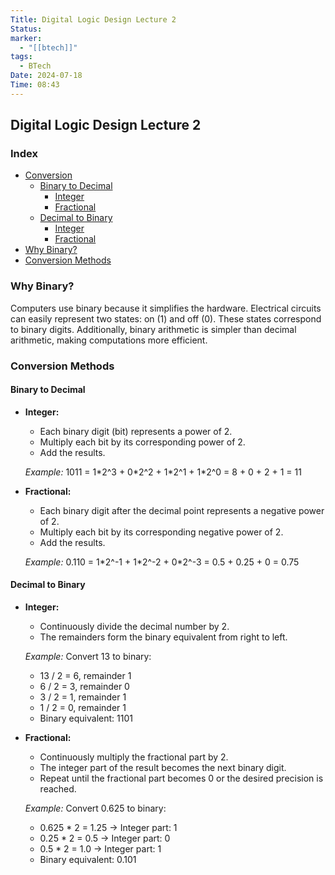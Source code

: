 ```yaml
---
Title: Digital Logic Design Lecture 2
Status: 
marker:
  - "[[btech]]"
tags:
  - BTech
Date: 2024-07-18
Time: 08:43
---
```

## Digital Logic Design Lecture 2

### Index

* [Conversion](#conversion)
    * [Binary to Decimal](#binary-to-decimal)
        * [Integer](#integer)
        * [Fractional](#fractional)
    * [Decimal to Binary](#decimal-to-binary)
        * [Integer](#integer-1)
        * [Fractional](#fractional-1)
* [Why Binary?](#why-binary)
* [Conversion Methods](#conversion-methods)

### Why Binary?
Computers use binary because it simplifies the hardware. Electrical circuits can easily represent two states: on (1) and off (0). These states correspond to binary digits. Additionally, binary arithmetic is simpler than decimal arithmetic, making computations more efficient.

### Conversion Methods

#### Binary to Decimal
* **Integer:**
  * Each binary digit (bit) represents a power of 2.
  * Multiply each bit by its corresponding power of 2.
  * Add the results.
  
  *Example:* 1011 = 1\*2^3 + 0\*2^2 + 1\*2^1 + 1\*2^0 = 8 + 0 + 2 + 1 = 11

* **Fractional:**
  * Each binary digit after the decimal point represents a negative power of 2.
  * Multiply each bit by its corresponding negative power of 2.
  * Add the results.

  *Example:* 0.110 = 1\*2^-1 + 1\*2^-2 + 0\*2^-3 = 0.5 + 0.25 + 0 = 0.75

#### Decimal to Binary
* **Integer:**
  * Continuously divide the decimal number by 2.
  * The remainders form the binary equivalent from right to left.
  
  *Example:* Convert 13 to binary:
  * 13 / 2 = 6, remainder 1
  * 6 / 2 = 3, remainder 0
  * 3 / 2 = 1, remainder 1
  * 1 / 2 = 0, remainder 1
  * Binary equivalent: 1101

* **Fractional:**
  * Continuously multiply the fractional part by 2.
  * The integer part of the result becomes the next binary digit.
  * Repeat until the fractional part becomes 0 or the desired precision is reached.
  
  *Example:* Convert 0.625 to binary:
  * 0.625 \* 2 = 1.25 -> Integer part: 1
  * 0.25 \* 2 = 0.5 -> Integer part: 0
  * 0.5 \* 2 = 1.0 -> Integer part: 1
  * Binary equivalent: 0.101
